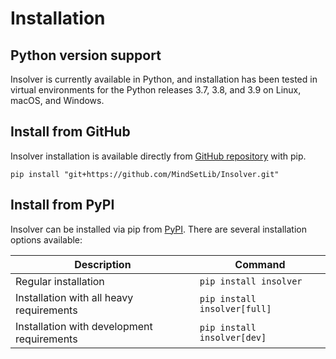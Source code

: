 # Installation

## Python version support
Insolver is currently available in Python, and installation has been tested in virtual environments for the Python releases 3.7, 3.8, and 3.9 on Linux, macOS, and Windows.

## Install from GitHub
Insolver installation is available directly from [GitHub repository](https://github.com/MindSetLib/Insolver) with pip.

```shell
pip install "git+https://github.com/MindSetLib/Insolver.git"
```

## Install from PyPI
Insolver can be installed via pip from [PyPI](https://pypi.org/project/insolver/). There are several installation options available:

| Description                                | Command                       |
|--------------------------------------------|-------------------------------|
| Regular installation                       | `pip install insolver`        |
| Installation with all heavy requirements   | `pip install insolver[full]`  |
| Installation with development requirements | `pip install insolver[dev]`   |
